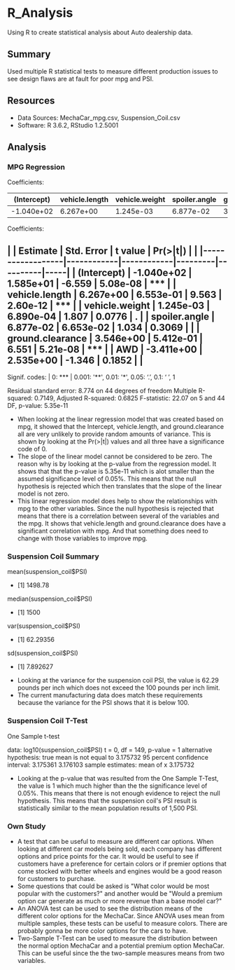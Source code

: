 # R_Analysis
Using R to create statistical analysis about Auto dealership data.

## Summary
Used multiple R statistical tests to measure different production issues to see design flaws are at fault for poor mpg and PSI.

## Resources
- Data Sources: MechaCar_mpg.csv, Suspension_Coil.csv
- Software: R 3.6.2, RStudio 1.2.5001

## Analysis
### MPG Regression

Coefficients:

|(Intercept) | vehicle.length | vehicle.weight | spoiler.angle | ground.clearance | AWD|
|------------|----------------|----------------|---------------|------------------|----|
| -1.040e+02 |   6.267e+00    |     1.245e-03  |  6.877e-02    |  3.546e+00 |-3.411e+00|

Coefficients:

|                  | Estimate   | Std. Error | t value | Pr(>|t|) |     |
|------------------|------------|------------|---------|----------|-----|
| (Intercept)      | -1.040e+02 | 1.585e+01  | -6.559  | 5.08e-08 | *** |
| vehicle.length   | 6.267e+00  | 6.553e-01  | 9.563   | 2.60e-12 | *** |
| vehicle.weight   | 1.245e-03  | 6.890e-04  | 1.807   | 0.0776   | .   |
| spoiler.angle    | 6.877e-02  | 6.653e-02  | 1.034   | 0.3069   |     |
| ground.clearance | 3.546e+00  | 5.412e-01  | 6.551   | 5.21e-08 | *** |
| AWD              | -3.411e+00 | 2.535e+00  | -1.346  | 0.1852   |     |
---
Signif. codes: | 0: *** | 0.001:  '**', 0.01: '*', 0.05: ‘.’, 0.1: ‘ ’, 1

Residual standard error: 8.774 on 44 degrees of freedom
Multiple R-squared:  0.7149,	Adjusted R-squared:  0.6825 
F-statistic: 22.07 on 5 and 44 DF,  p-value: 5.35e-11

- When looking at the linear regression model that was created based on mpg, it showed that the Intercept, vehicle.length, and ground.clearance all are very unlikely to provide random amounts of variance. This is shown by looking at the Pr(>|t|) values and all three have a significance code of 0.
- The slope of the linear model cannot be considered to be zero. The reason why is by looking at the p-value from the regression model. It shows that that the p-value is 5.35e-11 which is alot smaller than the assumed significance level of 0.05%. This means that the null hypothesis is rejected which then translates that the slope of the linear model is not zero.
- This linear regression model does help to show the relationships with mpg to the other variables. Since the null hypothesis is rejected that means that there is a correlation between several of the variables and the mpg. It shows that vehicle.length and ground.clearance does have a significant correlation with mpg. And that something does need to change with those variables to improve mpg. 

### Suspension Coil Summary

mean(suspension_coil$PSI)
* [1] 1498.78

median(suspension_coil$PSI)
* [1] 1500

var(suspension_coil$PSI)
* [1] 62.29356

sd(suspension_coil$PSI)
* [1] 7.892627

- Looking at the variance for the suspension coil PSI, the value is 62.29 pounds per inch which does not exceed the 100 pounds per inch limit.
- The current manufacturing data does match these requirements because the variance for the PSI shows that it is below 100. 

### Suspension Coil T-Test
One Sample t-test

data:  log10(suspension_coil$PSI)
t = 0, df = 149, p-value = 1
alternative hypothesis: true mean is not equal to 3.175732
95 percent confidence interval:
 3.175361 3.176103
sample estimates:
mean of x 
 3.175732 

- Looking at the p-value that was resulted from the One Sample T-Test, the value is 1 which much higher than the the significance level of 0.05%. This means that there is not enough evidence to reject the null hypothesis. This means that the suspension coil's PSI result is statistically similar to the mean population results of 1,500 PSI.

### Own Study

- A test that can be useful to measure are different car options. When looking at different car models being sold, each company has different options and price points for the car. It would be useful to see if customers have a preference for certain colors or if premier options that come stocked with better wheels and engines would be a good reason for customers to purchase. 
- Some questions that could be asked is "What color would be most popular with the customers?" and another would be "Would a premium option car generate as much or more revenue than a base model car?"
- An ANOVA test can be used to see the distribution means of the different color options for the MechaCar. Since ANOVA uses mean from multiple samples, these tests can be useful to measure colors. There are probably gonna be more color options for the cars to have. 
- Two-Sample T-Test can be used to measure the distribution between the normal option MechaCar and a potential premium option MechaCar. This can be useful since the the two-sample measures means from two variables.